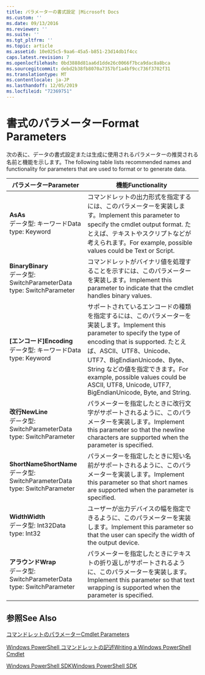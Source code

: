 ```yaml
---
title: パラメーターの書式設定 |Microsoft Docs
ms.custom: ''
ms.date: 09/13/2016
ms.reviewer: ''
ms.suite: ''
ms.tgt_pltfrm: ''
ms.topic: article
ms.assetid: 10e025c5-9aa6-45a5-b851-23d14db1f4cc
caps.latest.revision: 7
ms.openlocfilehash: 0bd3888d81aa6d1dde26c0066f7bca9dac8a8bca
ms.sourcegitcommit: debd2b38fb8070a7357bf1a4bf9cc736f3702f31
ms.translationtype: MT
ms.contentlocale: ja-JP
ms.lasthandoff: 12/05/2019
ms.locfileid: "72369751"
---
```

# <a name="format-parameters"></a><span data-ttu-id="c10fd-102">書式のパラメーター</span><span class="sxs-lookup"><span data-stu-id="c10fd-102">Format Parameters</span></span>

<span data-ttu-id="c10fd-103">次の表に、データの書式設定または生成に使用されるパラメーターの推奨される名前と機能を示します。</span><span class="sxs-lookup"><span data-stu-id="c10fd-103">The following table lists recommended names and functionality for parameters that are used to format or to generate data.</span></span>

|<span data-ttu-id="c10fd-104">パラメーター</span><span class="sxs-lookup"><span data-stu-id="c10fd-104">Parameter</span></span>|<span data-ttu-id="c10fd-105">機能</span><span class="sxs-lookup"><span data-stu-id="c10fd-105">Functionality</span></span>|
|---|---|
|<span data-ttu-id="c10fd-106">**As**</span><span class="sxs-lookup"><span data-stu-id="c10fd-106">**As**</span></span><br><span data-ttu-id="c10fd-107">データ型: キーワード</span><span class="sxs-lookup"><span data-stu-id="c10fd-107">Data type: Keyword</span></span>|<span data-ttu-id="c10fd-108">コマンドレットの出力形式を指定するには、このパラメーターを実装します。</span><span class="sxs-lookup"><span data-stu-id="c10fd-108">Implement this parameter to specify the cmdlet output format.</span></span> <span data-ttu-id="c10fd-109">たとえば、テキストやスクリプトなどが考えられます。</span><span class="sxs-lookup"><span data-stu-id="c10fd-109">For example, possible values could be Text or Script.</span></span>|
|<span data-ttu-id="c10fd-110">**Binary**</span><span class="sxs-lookup"><span data-stu-id="c10fd-110">**Binary**</span></span><br><span data-ttu-id="c10fd-111">データ型: SwitchParameter</span><span class="sxs-lookup"><span data-stu-id="c10fd-111">Data type: SwitchParameter</span></span>|<span data-ttu-id="c10fd-112">コマンドレットがバイナリ値を処理することを示すには、このパラメーターを実装します。</span><span class="sxs-lookup"><span data-stu-id="c10fd-112">Implement this parameter to indicate that the cmdlet handles binary values.</span></span>|
|<span data-ttu-id="c10fd-113">**[エンコード]**</span><span class="sxs-lookup"><span data-stu-id="c10fd-113">**Encoding**</span></span><br><span data-ttu-id="c10fd-114">データ型: キーワード</span><span class="sxs-lookup"><span data-stu-id="c10fd-114">Data type: Keyword</span></span>|<span data-ttu-id="c10fd-115">サポートされているエンコードの種類を指定するには、このパラメーターを実装します。</span><span class="sxs-lookup"><span data-stu-id="c10fd-115">Implement this parameter to specify the type of encoding that is supported.</span></span> <span data-ttu-id="c10fd-116">たとえば、ASCII、UTF8、Unicode、UTF7、BigEndianUnicode、Byte、String などの値を指定できます。</span><span class="sxs-lookup"><span data-stu-id="c10fd-116">For example, possible values could be ASCII, UTF8, Unicode, UTF7, BigEndianUnicode, Byte, and String.</span></span>|
|<span data-ttu-id="c10fd-117">**改行**</span><span class="sxs-lookup"><span data-stu-id="c10fd-117">**NewLine**</span></span><br><span data-ttu-id="c10fd-118">データ型: SwitchParameter</span><span class="sxs-lookup"><span data-stu-id="c10fd-118">Data type: SwitchParameter</span></span>|<span data-ttu-id="c10fd-119">パラメーターを指定したときに改行文字がサポートされるように、このパラメーターを実装します。</span><span class="sxs-lookup"><span data-stu-id="c10fd-119">Implement this parameter so that the newline characters are supported when the parameter is specified.</span></span>|
|<span data-ttu-id="c10fd-120">**ShortName**</span><span class="sxs-lookup"><span data-stu-id="c10fd-120">**ShortName**</span></span><br><span data-ttu-id="c10fd-121">データ型: SwitchParameter</span><span class="sxs-lookup"><span data-stu-id="c10fd-121">Data type: SwitchParameter</span></span>|<span data-ttu-id="c10fd-122">パラメーターを指定したときに短い名前がサポートされるように、このパラメーターを実装します。</span><span class="sxs-lookup"><span data-stu-id="c10fd-122">Implement this parameter so that short names are supported when the parameter is specified.</span></span>|
|<span data-ttu-id="c10fd-123">**Width**</span><span class="sxs-lookup"><span data-stu-id="c10fd-123">**Width**</span></span><br><span data-ttu-id="c10fd-124">データ型: Int32</span><span class="sxs-lookup"><span data-stu-id="c10fd-124">Data type: Int32</span></span>|<span data-ttu-id="c10fd-125">ユーザーが出力デバイスの幅を指定できるように、このパラメーターを実装します。</span><span class="sxs-lookup"><span data-stu-id="c10fd-125">Implement this parameter so that the user can specify the width of the output device.</span></span>|
|<span data-ttu-id="c10fd-126">**アラウンド**</span><span class="sxs-lookup"><span data-stu-id="c10fd-126">**Wrap**</span></span><br><span data-ttu-id="c10fd-127">データ型: SwitchParameter</span><span class="sxs-lookup"><span data-stu-id="c10fd-127">Data type: SwitchParameter</span></span>|<span data-ttu-id="c10fd-128">パラメーターを指定したときにテキストの折り返しがサポートされるように、このパラメーターを実装します。</span><span class="sxs-lookup"><span data-stu-id="c10fd-128">Implement this parameter so that text wrapping is supported when the parameter is specified.</span></span>|
## <a name="see-also"></a><span data-ttu-id="c10fd-129">参照</span><span class="sxs-lookup"><span data-stu-id="c10fd-129">See Also</span></span>

[<span data-ttu-id="c10fd-130">コマンドレットのパラメーター</span><span class="sxs-lookup"><span data-stu-id="c10fd-130">Cmdlet Parameters</span></span>](./cmdlet-parameters.md)

[<span data-ttu-id="c10fd-131">Windows PowerShell コマンドレットの記述</span><span class="sxs-lookup"><span data-stu-id="c10fd-131">Writing a Windows PowerShell Cmdlet</span></span>](./writing-a-windows-powershell-cmdlet.md)

[<span data-ttu-id="c10fd-132">Windows PowerShell SDK</span><span class="sxs-lookup"><span data-stu-id="c10fd-132">Windows PowerShell SDK</span></span>](../windows-powershell-reference.md)
